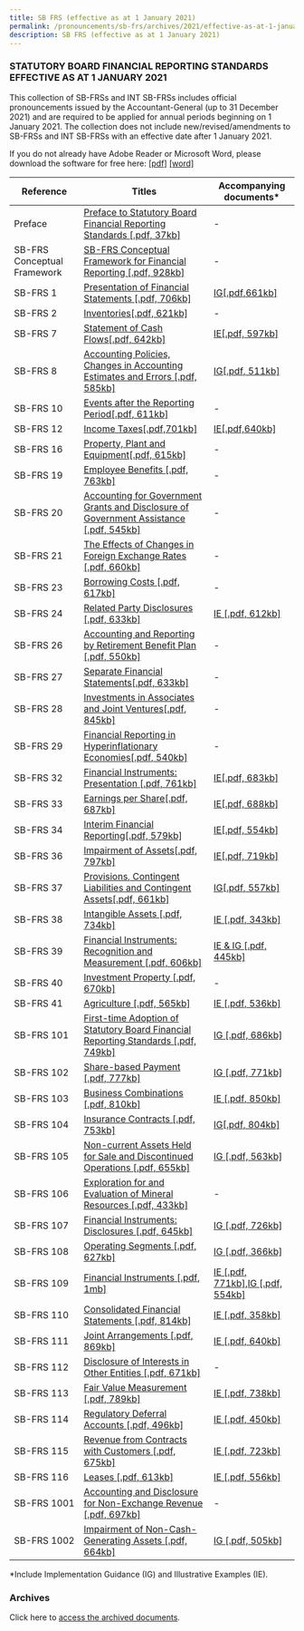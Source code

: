 ```yaml
---
title: SB FRS (effective as at 1 January 2021)
permalink: /pronouncements/sb-frs/archives/2021/effective-as-at-1-january-2021/
description: SB FRS (effective as at 1 January 2021)
---
```


### STATUTORY BOARD FINANCIAL REPORTING STANDARDS EFFECTIVE AS AT 1 JANUARY 2021

  

This collection of SB-FRSs and INT SB-FRSs includes official pronouncements issued by the Accountant-General (up to 31 December 2021) and are required to be applied for annual periods beginning on 1 January 2021. The collection does not include new/revised/amendments to SB-FRSs and INT SB-FRSs with an effective date after 1 January 2021.

If you do not already have Adobe Reader or Microsoft Word, please download the software for free here: [\[pdf\]](http://www.adobe.com/products/acrobat/readstep2.html) [\[word\]](http://www.microsoft.com/downloads/details.aspx?FamilyID=95e24c87-8732-48d5-8689-ab826e7b8fdf&DisplayLang=en)

| Reference | Titles | Accompanying documents\* |
| -------- | -------- | -------- |
| Preface | [Preface to Statutory Board Financial Reporting Standards [.pdf, 37kb] ](/files/Docs/Default%20Source/Sb%20Frs/Effective%20As%20At%201%20January%202021/sb-frs_preface.pdf) | - |
| SB-FRS Conceptual Framework | [SB-FRS Conceptual Framework for Financial Reporting [.pdf, 928kb]](/files/Docs/Default%20Source/Sb%20Frs/Effective%20As%20At%201%20January%202021/sb-frs-conceptual-framework-(clean).pdf) | - |
| SB-FRS 1 | [Presentation of Financial Statements [.pdf, 706kb]](/files/Docs/Default%20Source/Sb%20Frs/Effective%20As%20At%201%20January%202021/sb-frs_1_(2021).pdf) | [IG[.pdf,661kb]](/files/Docs/Default%20Source/Sb%20Frs/Effective%20As%20At%201%20January%202021/sb-frs_1_ig_(2021).pdf) |
| SB-FRS 2 | [Inventories[.pdf, 621kb]](/files/Docs/Default%20Source/Sb%20Frs/Effective%20As%20At%201%20January%202021/sb-frs_2_(2021).pdf) | - |
| SB-FRS 7 | [Statement of Cash Flows[.pdf, 642kb]](/files/Docs/Default%20Source/Sb%20Frs/Effective%20As%20At%201%20January%202021/sb-frs_7_(2021).pdf) | [IE[.pdf, 597kb]](/files/Docs/Default%20Source/Sb%20Frs/Effective%20As%20At%201%20January%202021/sb-frs_7_ie_(2021).pdf) |
| SB-FRS 8 | [Accounting Policies, Changes in Accounting Estimates and Errors [.pdf, 585kb]](/files/Docs/Default%20Source/Sb%20Frs/Effective%20As%20At%201%20January%202021/sb-frs_8_(2021).pdf) | [IG[.pdf, 511kb]](/files/Docs/Default%20Source/Sb%20Frs/Effective%20As%20At%201%20January%202021/sb-frs_8_ig_(2021).pdf) |
| SB-FRS 10 | [Events after the Reporting Period[.pdf, 611kb]](/files/Docs/Default%20Source/Sb%20Frs/Effective%20As%20At%201%20January%202021/sb-frs_10_(2021).pdf) | - |
| SB-FRS 12 | [Income Taxes[.pdf,701kb]](/files/Docs/Default%20Source/Sb%20Frs/Effective%20As%20At%201%20January%202021/sb-frs_12_(2021).pdf) | [IE[.pdf,640kb]](/files/Docs/Default%20Source/Sb%20Frs/Effective%20As%20At%201%20January%202021/sb-frs_12_ie_(2021).pdf) |
| SB-FRS 16 | [Property, Plant and Equipment[.pdf, 615kb]](/files/Docs/Default%20Source/Sb%20Frs/Effective%20As%20At%201%20January%202021/sb-frs_16_(2021).pdf) | - |
| SB-FRS 19 | [Employee Benefits [.pdf, 763kb]](/files/Docs/Default%20Source/Sb%20Frs/Effective%20As%20At%201%20January%202021/sb-frs_19_(2021).pdf) | - |
| SB-FRS 20 | [Accounting for Government Grants and Disclosure of Government Assistance [.pdf, 545kb]](/files/Docs/Default%20Source/Sb%20Frs/Effective%20As%20At%201%20January%202021/sb-frs_20_(2021).pdf) | - |
| SB-FRS 21 | [The Effects of Changes in Foreign Exchange Rates [.pdf, 660kb]](/files/Docs/Default%20Source/Sb%20Frs/Effective%20As%20At%201%20January%202021/sb-frs_21_(2021).pdf) | - |
| SB-FRS 23 | [Borrowing Costs [.pdf, 617kb]](/files/Docs/Default%20Source/Sb%20Frs/Effective%20As%20At%201%20January%202021/sb-frs_23_(2021).pdf) | - |
| SB-FRS 24 | [Related Party Disclosures [.pdf, 633kb]](/files/Docs/Default%20Source/Sb%20Frs/Effective%20As%20At%201%20January%202021/sb-frs_24_(2021).pdf) | [IE [.pdf, 612kb]](/files/Docs/Default%20Source/Sb%20Frs/Effective%20As%20At%201%20January%202021/sb-frs_24_ie_(2021).pdf) |
| SB-FRS 26 | [Accounting and Reporting by Retirement Benefit Plan [.pdf, 550kb]](/files/Docs/Default%20Source/Sb%20Frs/Effective%20As%20At%201%20January%202021/sb-frs_26_(2021).pdf) | - |
| SB-FRS 27 | [Separate Financial Statements[.pdf, 633kb]](/files/Docs/Default%20Source/Sb%20Frs/Effective%20As%20At%201%20January%202021/sb-frs_27_(2021).pdf) | - |
| SB-FRS 28 | [Investments in Associates and Joint Ventures[.pdf, 845kb]](/files/Docs/Default%20Source/Sb%20Frs/Effective%20As%20At%201%20January%202021/sb-frs_28_(2021).pdf) | - |
| SB-FRS 29 | [Financial Reporting in Hyperinflationary Economies[.pdf, 540kb]](/files/Docs/Default%20Source/Sb%20Frs/Effective%20As%20At%201%20January%202021/sb-frs_29_(2021).pdf) | - |
| SB-FRS 32 | [Financial Instruments: Presentation [.pdf, 761kb]](/files/Docs/Default%20Source/Sb%20Frs/Effective%20As%20At%201%20January%202021/sb-frs_32_(2021).pdf) | [IE[.pdf, 683kb]](/files/Docs/Default%20Source/Sb%20Frs/Effective%20As%20At%201%20January%202021/sb-frs_32_ie_(2021).pdf) |
| SB-FRS 33 | [Earnings per Share[.pdf, 687kb]](/files/Docs/Default%20Source/Sb%20Frs/Effective%20As%20At%201%20January%202021/sb-frs_33_(2021).pdf) | [IE[.pdf, 688kb]](/files/Docs/Default%20Source/Sb%20Frs/Effective%20As%20At%201%20January%202021/sb-frs_33_ie_(2021).pdf) |
| SB-FRS 34 | [Interim Financial Reporting[.pdf, 579kb]](/files/Docs/Default%20Source/Sb%20Frs/Effective%20As%20At%201%20January%202021/sb-frs_34_(2021).pdf) | [IE[.pdf, 554kb]](/files/Docs/Default%20Source/Sb%20Frs/Effective%20As%20At%201%20January%202021/sb-frs_34_ie_(2021).pdf) |
| SB-FRS 36 | [Impairment of Assets[.pdf, 797kb]](/files/Docs/Default%20Source/Sb%20Frs/Effective%20As%20At%201%20January%202021/sb-frs_36_(2021).pdf) | [IE[.pdf, 719kb]](/files/Docs/Default%20Source/Sb%20Frs/Effective%20As%20At%201%20January%202021/sb-frs_36_ie_(2021).pdf) |
| SB-FRS 37 | [Provisions, Contingent Liabilities and Contingent Assets[.pdf, 661kb]](/files/Docs/Default%20Source/Sb%20Frs/Effective%20As%20At%201%20January%202021/sb-frs_37_(2021).pdf) | [IG[.pdf, 557kb]](/files/Docs/Default%20Source/Sb%20Frs/Effective%20As%20At%201%20January%202021/sb-frs_37_ig_(2021).pdf) |
| SB-FRS 38 | [Intangible Assets [.pdf, 734kb]](/files/Docs/Default%20Source/Sb%20Frs/Effective%20As%20At%201%20January%202021/sb-frs_38_(2021).pdf) | [IE [.pdf, 343kb]](/files/Docs/Default%20Source/Sb%20Frs/Effective%20As%20At%201%20January%202021/sb-frs_38_ie_(2021).pdf) |
| SB-FRS 39 | [Financial Instruments: Recognition and Measurement [.pdf, 606kb]](/files/Docs/Default%20Source/Sb%20Frs/Effective%20As%20At%201%20January%202021/sb-frs_39_(2021).pdf) | [IE & IG [.pdf, 445kb]](/files/Docs/Default%20Source/Sb%20Frs/Effective%20As%20At%201%20January%202021/sb-frs_39_ie_ig_(2021).pdf) |
| SB-FRS 40 | [Investment Property [.pdf, 670kb]](/files/Docs/Default%20Source/Sb%20Frs/Effective%20As%20At%201%20January%202021/sb-fr_40_(2021).pdf) | - |
| SB-FRS 41 | [Agriculture [.pdf, 565kb]](/files/Docs/Default%20Source/Sb%20Frs/Effective%20As%20At%201%20January%202021/sb-frs_41_(2021).pdf) | [IE [.pdf, 536kb]](/files/Docs/Default%20Source/Sb%20Frs/Effective%20As%20At%201%20January%202021/sb-frs_41_ie_(2021).pdf) |
| SB-FRS 101 | [First-time Adoption of Statutory Board Financial Reporting Standards [.pdf, 749kb]](/files/Docs/Default%20Source/Sb%20Frs/Effective%20As%20At%201%20January%202021/sb-frs_101_(2021).pdf) | [IG [.pdf, 686kb]](/files/Docs/Default%20Source/Sb%20Frs/Effective%20As%20At%201%20January%202021/sb-frs_101_ig_(2021).pdf) |
| SB-FRS 102 | [Share-based Payment [.pdf, 777kb]](/files/Docs/Default%20Source/Sb%20Frs/Effective%20As%20At%201%20January%202021/sb-frs_102_(2021).pdf) | [IG [.pdf, 771kb]](/files/Docs/Default%20Source/Sb%20Frs/Effective%20As%20At%201%20January%202021/sb-frs_102_ig_(2021).pdf) |
| SB-FRS 103 | [Business Combinations [.pdf, 810kb]](/files/Docs/Default%20Source/Sb%20Frs/Effective%20As%20At%201%20January%202021/sb-frs_103_(2021).pdf) | [IE [.pdf, 850kb]](/files/Docs/Default%20Source/Sb%20Frs/Effective%20As%20At%201%20January%202021/sb-frs_103_ie_(2021).pdf) |
| SB-FRS 104 | [Insurance Contracts [.pdf, 753kb]](/files/Docs/Default%20Source/Sb%20Frs/Effective%20As%20At%201%20January%202021/sb-frs_104_(2021).pdf) | [IG[.pdf, 804kb]](/files/Docs/Default%20Source/Sb%20Frs/Effective%20As%20At%201%20January%202021/sb-frs_104_ig_(2021).pdf) |
| SB-FRS 105 | [Non-current Assets Held for Sale and Discontinued Operations [.pdf, 655kb]](/files/Docs/Default%20Source/Sb%20Frs/Effective%20As%20At%201%20January%202021/sb-frs_105_(2021).pdf) | [IG [.pdf, 563kb]](/files/Docs/Default%20Source/Sb%20Frs/Effective%20As%20At%201%20January%202021/sb-frs_105_ig_(2021).pdf) |
| SB-FRS 106 | [Exploration for and Evaluation of Mineral Resources [.pdf, 433kb]](/files/Docs/Default%20Source/Sb%20Frs/Effective%20As%20At%201%20January%202021/sb-frs_106_(2021).pdf) | - |
| SB-FRS 107 | [Financial Instruments: Disclosures [.pdf, 645kb]](/files/Docs/Default%20Source/Sb%20Frs/Effective%20As%20At%201%20January%202021/sb-frs_107_(2021).pdf) | [IG [.pdf, 726kb]](/files/Docs/Default%20Source/Sb%20Frs/Effective%20As%20At%201%20January%202021/sb-frs_107_ig_(2021).pdf) |
| SB-FRS 108 | [Operating Segments [.pdf, 627kb]](/files/Docs/Default%20Source/Sb%20Frs/Effective%20As%20At%201%20January%202021/sb-frs_108_(2021).pdf) | [IG [.pdf, 366kb]](/files/Docs/Default%20Source/Sb%20Frs/Effective%20As%20At%201%20January%202021/sb-frs_108_ig_(2021).pdf) |
| SB-FRS 109 | [Financial Instruments [.pdf, 1mb]](/files/Docs/Default%20Source/Sb%20Frs/Effective%20As%20At%201%20January%202021/sb-frs_109_(2021).pdf) | [IE [.pdf, 771kb]](/files/Docs/Default%20Source/Sb%20Frs/Effective%20As%20At%201%20January%202021/sb-frs_109_ie_(2021).pdf),[IG [.pdf, 554kb]](/files/Docs/Default%20Source/Sb%20Frs/Effective%20As%20At%201%20January%202021/sb-frs_109_ig_(2021).pdf) |
| SB-FRS 110 | [Consolidated Financial Statements [.pdf, 814kb]](/files/Docs/Default%20Source/Sb%20Frs/Effective%20As%20At%201%20January%202021/sb-frs_110_(2021).pdf) | [IE [.pdf, 358kb]](/files/Docs/Default%20Source/Sb%20Frs/Effective%20As%20At%201%20January%202021/sb-frs_110_ie_(2021).pdf) |
| SB-FRS 111 | [Joint Arrangements [.pdf, 869kb]](/files/Docs/Default%20Source/Sb%20Frs/Effective%20As%20At%201%20January%202021/sb-frs_111_(2021).pdf) | [IE [.pdf, 640kb]](/files/Docs/Default%20Source/Sb%20Frs/Effective%20As%20At%201%20January%202021/sb-frs_111_ie_(2021).pdf) |
| SB-FRS 112 | [Disclosure of Interests in Other Entities [.pdf, 671kb]](/files/Docs/Default%20Source/Sb%20Frs/Effective%20As%20At%201%20January%202021/sb-frs_112_(2021).pdf) | - |
| SB-FRS 113 | [Fair Value Measurement [.pdf, 789kb]](/files/Docs/Default%20Source/Sb%20Frs/Effective%20As%20At%201%20January%202021/sb-frs_113_(2021).pdf) | [IE [.pdf, 738kb]](/files/Docs/Default%20Source/Sb%20Frs/Effective%20As%20At%201%20January%202021/sb-frs_113_ie_(2021).pdf) |
| SB-FRS 114 | [Regulatory Deferral Accounts [.pdf, 496kb]](/files/Docs/Default%20Source/Sb%20Frs/Effective%20As%20At%201%20January%202021/sb-frs_114_(2021).pdf) | [IE [.pdf, 450kb]](/files/Docs/Default%20Source/Sb%20Frs/Effective%20As%20At%201%20January%202021/sb-frs_114_ie_(2021).pdf) |
| SB-FRS 115 | [Revenue from Contracts with Customers [.pdf, 675kb]](/files/Docs/Default%20Source/Sb%20Frs/Effective%20As%20At%201%20January%202021/sb-frs_115_(2021).pdf) | [IE [.pdf, 723kb]](/files/Docs/Default%20Source/Sb%20Frs/Effective%20As%20At%201%20January%202021/sb-frs_115_ie_(2021).pdf) |
| SB-FRS 116 | [Leases [.pdf, 613kb]](/files/Docs/Default%20Source/Sb%20Frs/Effective%20As%20At%201%20January%202021/sb-frs_116_(2021).pdf) | [IE [.pdf, 556kb]](/files/Docs/Default%20Source/Sb%20Frs/Effective%20As%20At%201%20January%202021/sb-frs_116_ie_(2021).pdf) |
| SB-FRS 1001 | [Accounting and Disclosure for Non-Exchange Revenue [.pdf, 697kb]](/files/Docs/Default%20Source/Sb%20Frs/Effective%20As%20At%201%20January%202021/sb-frs_1001_(2021).pdf) | - |
| SB-FRS 1002 | [Impairment of Non-Cash-Generating Assets [.pdf, 664kb]](/files/Docs/Default%20Source/Sb%20Frs/Effective%20As%20At%201%20January%202021/sb-frs_1002_(2021).pdf) | [IG [.pdf, 505kb]](/files/Docs/Default%20Source/Sb%20Frs/Effective%20As%20At%201%20January%202021/sb-frs_1002_ig_(2021).pdf) |

\*Include Implementation Guidance (IG) and Illustrative Examples (IE).  

### Archives 

Click here to [access the archived documents](/pronouncements/sb-frs/archives/).